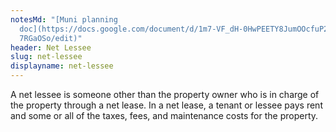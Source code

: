 ```yaml
---
notesMd: "[Muni planning
  doc](https://docs.google.com/document/d/1m7-VF_dH-0HwPEETY8JumOOcfuP2LrHJXT8I\
  7RGaOSo/edit)"
header: Net Lessee
slug: net-lessee
displayname: net-lessee
---
```

A net lessee is someone other than the property owner who is in charge of the property through a net lease. In a net lease, a tenant or lessee pays rent and some or all of the taxes, fees, and maintenance costs for the property.